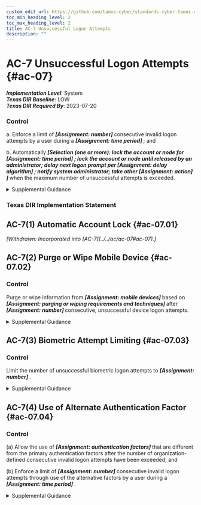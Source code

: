 ```yaml
---
custom_edit_url: https://github.com/tamus-cyber/standards.cyber.tamus.edu/tree/main/static/content/tamus.edu/TAMUS_profile.xml
toc_min_heading_level: 2
toc_max_heading_level: 2
title: AC-7 Unsuccessful Logon Attempts
description: ""
---
```


# AC-7 Unsuccessful Logon Attempts {#ac-07}

_**Implementation Level**_: System\
_**Texas DIR Baseline**_: LOW\
_**Texas DIR Required By**_: 2023-07-20

### Control

a. Enforce a limit of <strong> <em>[Assignment: number]</em> </strong> consecutive invalid logon attempts by a user during a <strong> <em>[Assignment: time period]</em> </strong> ; and

b. Automatically <strong> <em>[Selection (one or more): lock the account or node for <strong> <em>[Assignment: time period]</em> </strong> ; lock the account or node until released by an administrator; delay next logon prompt per <strong> <em>[Assignment: delay algorithm]</em> </strong> ; notify system administrator; take other <strong> <em>[Assignment: action]</em> </strong> ]</em> </strong> when the maximum number of unsuccessful attempts is exceeded.

<details>
  <summary>Supplemental Guidance</summary>

The need to limit unsuccessful logon attempts and take subsequent action when the maximum number of attempts is exceeded applies regardless of whether the logon occurs via a local or network connection. Due to the potential for denial of service, automatic lockouts initiated by systems are usually temporary and automatically release after a predetermined, organization-defined time period. If a delay algorithm is selected, organizations may employ different algorithms for different components of the system based on the capabilities of those components. Responses to unsuccessful logon attempts may be implemented at the operating system and the application levels. Organization-defined actions that may be taken when the number of allowed consecutive invalid logon attempts is exceeded include prompting the user to answer a secret question in addition to the username and password, invoking a lockdown mode with limited user capabilities (instead of full lockout), allowing users to only logon from specified Internet Protocol (IP) addresses, requiring a CAPTCHA to prevent automated attacks, or applying user profiles such as location, time of day, IP address, device, or Media Access Control (MAC) address. If automatic system lockout or execution of a delay algorithm is not implemented in support of the availability objective, organizations consider a combination of other actions to help prevent brute force attacks. In addition to the above, organizations can prompt users to respond to a secret question before the number of allowed unsuccessful logon attempts is exceeded. Automatically unlocking an account after a specified period of time is generally not permitted. However, exceptions may be required based on operational mission or need.

</details>

### Texas DIR Implementation Statement

## AC-7(1) Automatic Account Lock {#ac-07.01}

<prop xmlns="http://csrc.nist.gov/ns/oscal/1.0" name="status" value="withdrawn">
               <em>[Withdrawn: Incorporated into [AC-7](../../ac/ac-07#ac-07).]</em>
            </prop>
            

## AC-7(2) Purge or Wipe Mobile Device {#ac-07.02}

### Control

Purge or wipe information from <strong> <em>[Assignment: mobile devices]</em> </strong> based on <strong> <em>[Assignment: purging or wiping requirements and techniques]</em> </strong> after <strong> <em>[Assignment: number]</em> </strong> consecutive, unsuccessful device logon attempts.

<details>
  <summary>Supplemental Guidance</summary>

A mobile device is a computing device that has a small form factor such that it can be carried by a single individual; is designed to operate without a physical connection; possesses local, non-removable or removable data storage; and includes a self-contained power source. Purging or wiping the device applies only to mobile devices for which the organization-defined number of unsuccessful logons occurs. The logon is to the mobile device, not to any one account on the device. Successful logons to accounts on mobile devices reset the unsuccessful logon count to zero. Purging or wiping may be unnecessary if the information on the device is protected with sufficiently strong encryption mechanisms.

</details>

## AC-7(3) Biometric Attempt Limiting {#ac-07.03}

### Control

Limit the number of unsuccessful biometric logon attempts to <strong> <em>[Assignment: number]</em> </strong>.

<details>
  <summary>Supplemental Guidance</summary>

Biometrics are probabilistic in nature. The ability to successfully authenticate can be impacted by many factors, including matching performance and presentation attack detection mechanisms. Organizations select the appropriate number of attempts for users based on organizationally-defined factors.

</details>

## AC-7(4) Use of Alternate Authentication Factor {#ac-07.04}

### Control

(a) Allow the use of <strong> <em>[Assignment: authentication factors]</em> </strong> that are different from the primary authentication factors after the number of organization-defined consecutive invalid logon attempts have been exceeded; and

(b) Enforce a limit of <strong> <em>[Assignment: number]</em> </strong> consecutive invalid logon attempts through use of the alternative factors by a user during a <strong> <em>[Assignment: time period]</em> </strong>.

<details>
  <summary>Supplemental Guidance</summary>

The use of alternate authentication factors supports the objective of availability and allows a user who has inadvertently been locked out to use additional authentication factors to bypass the lockout.

</details>

